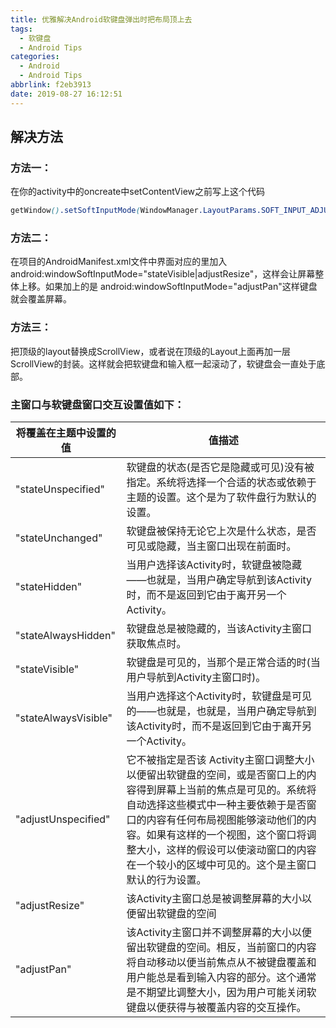 ```yaml
---
title: 优雅解决Android软键盘弹出时把布局顶上去
tags:
  - 软键盘
  - Android Tips
categories:
  - Android
  - Android Tips
abbrlink: f2eb3913
date: 2019-08-27 16:12:51
---
```


## 解决方法

### 方法一：

在你的activity中的oncreate中setContentView之前写上这个代码

```css
getWindow().setSoftInputMode(WindowManager.LayoutParams.SOFT_INPUT_ADJUST_PAN);
```

### 方法二：

在项目的AndroidManifest.xml文件中界面对应的<activity>里加入android:windowSoftInputMode="stateVisible|adjustResize"，这样会让屏幕整体上移。如果加上的是
android:windowSoftInputMode="adjustPan"这样键盘就会覆盖屏幕。

### 方法三：

把顶级的layout替换成ScrollView，或者说在顶级的Layout上面再加一层ScrollView的封装。这样就会把软键盘和输入框一起滚动了，软键盘会一直处于底部。

<!--more-->

### 主窗口与软键盘窗口交互设置值如下：

| 将覆盖在主题中设置的值 | 值描述                                                       |
| ---------------------- | ------------------------------------------------------------ |
| "stateUnspecified"     | 软键盘的状态(是否它是隐藏或可见)没有被指定。系统将选择一个合适的状态或依赖于主题的设置。这个是为了软件盘行为默认的设置。 |
| "stateUnchanged"       | 软键盘被保持无论它上次是什么状态，是否可见或隐藏，当主窗口出现在前面时。 |
| "stateHidden"          | 当用户选择该Activity时，软键盘被隐藏——也就是，当用户确定导航到该Activity时，而不是返回到它由于离开另一个Activity。 |
| "stateAlwaysHidden"    | 软键盘总是被隐藏的，当该Activity主窗口获取焦点时。           |
| "stateVisible"         | 软键盘是可见的，当那个是正常合适的时(当用户导航到Activity主窗口时)。 |
| "stateAlwaysVisible"   | 当用户选择这个Activity时，软键盘是可见的——也就是，也就是，当用户确定导航到该Activity时，而不是返回到它由于离开另一个Activity。 |
| "adjustUnspecified"    | 它不被指定是否该 Activity主窗口调整大小以便留出软键盘的空间，或是否窗口上的内容得到屏幕上当前的焦点是可见的。系统将自动选择这些模式中一种主要依赖于是否窗口的内容有任何布局视图能够滚动他们的内容。如果有这样的一个视图，这个窗口将调整大小，这样的假设可以使滚动窗口的内容在一个较小的区域中可见的。这个是主窗口默认的行为设置。 |
| "adjustResize"         | 该Activity主窗口总是被调整屏幕的大小以便留出软键盘的空间     |
| "adjustPan"            | 该Activity主窗口并不调整屏幕的大小以便留出软键盘的空间。相反，当前窗口的内容将自动移动以便当前焦点从不被键盘覆盖和用户能总是看到输入内容的部分。这个通常是不期望比调整大小，因为用户可能关闭软键盘以便获得与被覆盖内容的交互操作。 |

